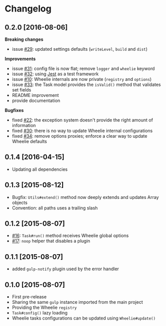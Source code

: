 # Changelog

## 0.2.0 [2016-08-06]

**Breaking changes**
* issue [#29][29]: updated settings defaults (``writeLevel``, ``build`` and ``dist``)

**Improvements**
* issue [#31][31]: config file is now flat; remove ``logger`` and ``wheelie`` keyword
* issue [#32][32]: using [Jest][jest] as a test framework
* issue [#10][10]: Wheelie internals are now private (``registry`` and ``options``)
* issue [#33][33]: the Task model provides the ``isValid()`` method that validates set fields
* README improvement
* provide documentation

**Bugfixes**
* fixed [#22][22]: the exception system doesn't provide the right amount of information
* fixed [#30][30]: there is no way to update Wheelie internal configurations
* fixed [#34][34]: remove options proxies; enforce a clear way to update Wheelie defaults

[jest]: https://facebook.github.io/jest/
[29]: https://github.com/wheelie/wheelie/issues/29
[31]: https://github.com/wheelie/wheelie/issues/31
[32]: https://github.com/wheelie/wheelie/issues/32
[10]: https://github.com/wheelie/wheelie/issues/10
[33]: https://github.com/wheelie/wheelie/issues/33
[22]: https://github.com/wheelie/wheelie/issues/22
[30]: https://github.com/wheelie/wheelie/issues/30
[34]: https://github.com/wheelie/wheelie/issues/34

## 0.1.4 [2016-04-15]

* Updating all dependencies

## 0.1.3 [2015-08-12]

* Bugfix: ``Utils#extend()`` method now deeply extends and updates Array objects
* Convention: all paths uses a trailing slash

## 0.1.2 [2015-08-07]

* [#16][16]: ``Task#run()`` method receives Wheelie global options
* [#17][17]: ``noop`` helper that disables a plugin

[16]: https://github.com/wheelie/wheelie/issues/16
[17]: https://github.com/wheelie/wheelie/issues/17

## 0.1.1 [2015-08-07]

* added ``gulp-notify`` plugin used by the error handler

## 0.1.0 [2015-08-07]

* First pre-release
* Sharing the same ``gulp`` instance imported from the main project
* Providing the Wheelie ``registry``
* ``Task#config()`` lazy loading
* Wheelie tasks configurations can be updated using ``Wheelie#update()``
